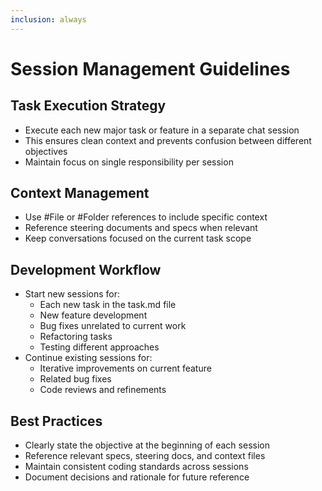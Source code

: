```yaml
---
inclusion: always
---
```


# Session Management Guidelines

## Task Execution Strategy
- Execute each new major task or feature in a separate chat session
- This ensures clean context and prevents confusion between different objectives
- Maintain focus on single responsibility per session

## Context Management
- Use #File or #Folder references to include specific context
- Reference steering documents and specs when relevant
- Keep conversations focused on the current task scope

## Development Workflow
- Start new sessions for:
  - Each new task in the task.md file
  - New feature development
  - Bug fixes unrelated to current work
  - Refactoring tasks
  - Testing different approaches
- Continue existing sessions for:
  - Iterative improvements on current feature
  - Related bug fixes
  - Code reviews and refinements

## Best Practices
- Clearly state the objective at the beginning of each session
- Reference relevant specs, steering docs, and context files
- Maintain consistent coding standards across sessions
- Document decisions and rationale for future reference